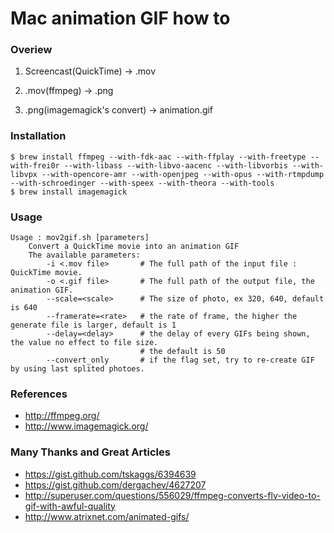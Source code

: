 
Mac animation GIF how to 
=========================

### Overiew 

1. Screencast(QuickTime) -> .mov

2. .mov(ffmpeg) -> .png 

3. .png(imagemagick's convert) -> animation.gif

### Installation

```
$ brew install ffmpeg --with-fdk-aac --with-ffplay --with-freetype --with-frei0r --with-libass --with-libvo-aacenc --with-libvorbis --with-libvpx --with-opencore-amr --with-openjpeg --with-opus --with-rtmpdump --with-schroedinger --with-speex --with-theora --with-tools
$ brew install imagemagick
```

### Usage

```
Usage : mov2gif.sh [parameters]
    Convert a QuickTime movie into an animation GIF
    The available parameters:
        -i <.mov file>       # The full path of the input file : QuickTime movie.
        -o <.gif file>       # The full path of the output file, the animation GIF.
        --scale=<scale>      # The size of photo, ex 320, 640, default is 640
        --framerate=<rate>   # the rate of frame, the higher the generate file is larger, default is 1
        --delay=<delay>      # the delay of every GIFs being shown, the value no effect to file size.
                             # the default is 50
        --convert_only       # if the flag set, try to re-create GIF by using last splited photoes.
```


### References

* http://ffmpeg.org/
* http://www.imagemagick.org/

### Many Thanks and Great Articles 

* https://gist.github.com/tskaggs/6394639
* https://gist.github.com/dergachev/4627207
* http://superuser.com/questions/556029/ffmpeg-converts-flv-video-to-gif-with-awful-quality
* http://www.atrixnet.com/animated-gifs/

